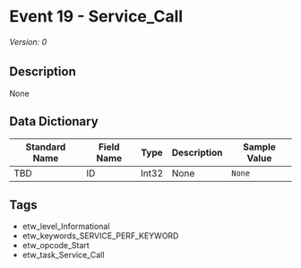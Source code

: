 # Event 19 - Service_Call
###### Version: 0

## Description
None

## Data Dictionary
|Standard Name|Field Name|Type|Description|Sample Value|
|---|---|---|---|---|
|TBD|ID|Int32|None|`None`|

## Tags
* etw_level_Informational
* etw_keywords_SERVICE_PERF_KEYWORD
* etw_opcode_Start
* etw_task_Service_Call